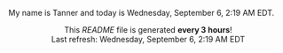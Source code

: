 My name is Tanner and today is Wednesday, September 6, 2:19 AM EDT.

<p align="center">This <i>README</i> file is generated <b>every 3 hours</b>!</br>Last refresh: Wednesday, September 6, 2:19 AM EDT<br /></p>
